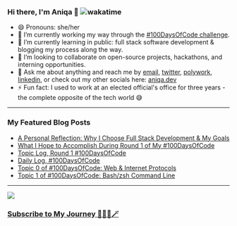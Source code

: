 ### Hi there, I'm Aniqa 👋  ![wakatime](https://wakatime.com/badge/user/c1c1c183-d190-42bd-ae4f-09370e6fbbc6.svg)
- 😄 Pronouns: she/her
- 🔭 I’m currently working my way through the [#100DaysOfCode challenge](https://github.com/aniqatc/100-days-of-code).
- 🌱 I’m currently learning in public: full stack software development & blogging my process along the way.
- 👯 I’m looking to collaborate on open-source projects, hackathons, and interning opportunities.
- 💬 Ask me about anything and reach me by [email](mailto:hello@aniqa.io), [twitter](https://twitter.com/aniqatc), [polywork](https://updates.aniqa.io), [linkedin](https://www.linkedin.com/in/aniqaio/), or check out my other socials here: [aniqa.dev](https://aniqa.dev)
- ⚡ Fun fact: I used to work at an elected official's office for three years - the complete opposite of the tech world 😅

---
### My Featured Blog Posts
- [A Personal Reflection: Why I Choose Full Stack Development & My Goals](https://aniqa.io/full-stack-development-path-goals/)
- [What I Hope to Accomplish During Round 1 of My #100DaysOfCode](https://aniqa.io/100-days-of-code-r1-goals-tasks/)
- [Topic Log, Round 1 #100DaysOfCode](https://www.aniqa.io/r1-topic-log/)
- [Daily Log, #100DaysOfCode](https://www.aniqa.io/r1-daily-log/)
- [Topic 0 of #100DaysOfCode: Web & Internet Protocols](https://www.aniqa.io/r1-topic-0/)
- [Topic 1 of #100DaysOfCode: Bash/zsh Command Line](https://www.aniqa.io/r1-topic-1/)

---
 <a href="https://www.aniqa.io"><img src="https://github-readme-stats.vercel.app/api?username=aniqatc&hide=contribs,prs&theme=algolia"></a>
  
  ### [Subscribe to My Journey 👩🏻‍💻🪄](https://www.aniqa.io/subscribe/)

